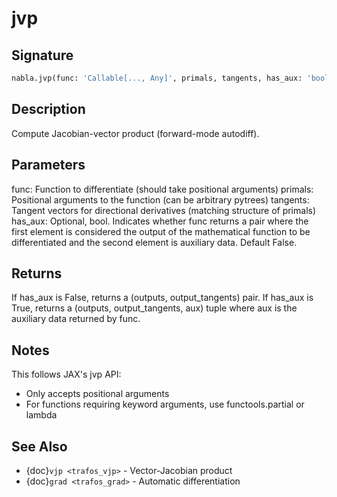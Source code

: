 # jvp

## Signature

```python
nabla.jvp(func: 'Callable[..., Any]', primals, tangents, has_aux: 'bool' = False) -> 'tuple[Any, Any] | tuple[Any, Any, Any]'
```

## Description

Compute Jacobian-vector product (forward-mode autodiff).


## Parameters

func: Function to differentiate (should take positional arguments)
primals: Positional arguments to the function (can be arbitrary pytrees)
tangents: Tangent vectors for directional derivatives (matching structure of primals)
has_aux: Optional, bool. Indicates whether func returns a pair where the first element
is considered the output of the mathematical function to be differentiated and the
second element is auxiliary data. Default False.


## Returns

If has_aux is False, returns a (outputs, output_tangents) pair.
If has_aux is True, returns a (outputs, output_tangents, aux) tuple where aux is the
auxiliary data returned by func.


## Notes

This follows JAX's jvp API:
- Only accepts positional arguments
- For functions requiring keyword arguments, use functools.partial or lambda

## See Also

- {doc}`vjp <trafos_vjp>` - Vector-Jacobian product
- {doc}`grad <trafos_grad>` - Automatic differentiation

